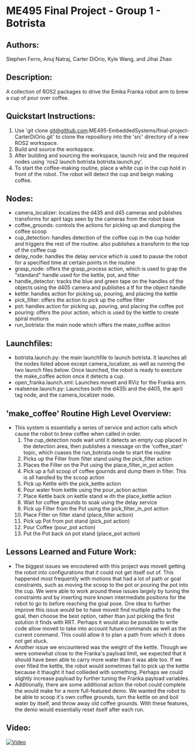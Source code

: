 # ME495 Final Project - Group 1 - Botrista

## Authors: 
Stephen Ferro, Anuj Natraj, Carter DiOrio, Kyle Wang, and Jihai Zhao

## Description: 
A collection of ROS2 packages to drive the Emika Franka robot arm to brew a cup of pour over coffee. 

## Quickstart Instructions:
1. Use 'git clone git@github.com:ME495-EmbeddedSystems/final-project-CarterDiOrio.git' to clone the repositiory into the 'src' directory of a new ROS2 workspace.
2. Build and source the workspace.
3. After building and sourcing the workspace, launch rviz and the required nodes using 'ros2 launch botrista botrista.launch.py'.
4. To start the coffee-making routine, place a white cup in the cup hold in front of the robot. The robot will detect the cup and beign making coffee.

## Nodes:
- camera_localizer: localizes the d435 and d45 cameras and publishes transforms for april tags seen by the cameras from the robot base
- coffee_grounds: controls the actions for picking up and dumping the coffee scoop
- cup_detection: handles detection of the coffee cup in the cup holder and triggers the rest of the routine. also publishes a transform to the top of the coffee cup
- delay_node: handles the delay service which is used to pause the robot for a specified time at certain points in the routine
- grasp_node: offers the grasp_process action, which is used to grap the "standard" handle used for the kettle, pot, and filter
- handle_detector: tracks the blue and green tape on the handles of the objects using the d405 camera and publishes a tf for the object handle
- kettle: handles action for picking up, pouring, and placing the kettle
- pick_filter: offers the action to pick up the coffee filter
- pot: handles action for picking up, pouring, and placing the coffee pot
- pouring: offers the pour action, which is used by the kettle to create spiral motions
- run_botrista: the main node which offers the make_coffee action

## Launchfiles:
- botrista.launch.py: the main launchfile to launch botrista. It launches all the nodes listed above except camera_localizer, as well as running the two launch files below. Once launched, the robot is ready to execture the make_coffee action once it detects a cup.
- open_franka.launch.xml: Launches moveit and RViz for the Franka arm.
- realsense.launch.py: Launches both the d435i and the d405, the april tag node, and the camera_localizer node.

## 'make_coffee' Routine High Level Overview:
- This system is essentially a series of service and action calls which cause the robot to brew coffee when called in order.
    1. The cup_detection node wait until it detects an empty cup placed in the detection area, then publishes a message on the 'coffee_start' topic, which cuases the run_botrista node to start the routine
    2. Picks up the Filter from filter stand using the pick_filter action
    3. Places the Filter on the Pot using the place_filter_in_pot action
    4. Pick up a full scoop of coffee gournds and dump them in filter. This is all handled by the scoop action
    5. Pick up Kettle with the pick_kettle action
    6. Pour water from kettle using the pour_action action
    7. Place Kettle back on kettle stand w ith the place_kettle action
    8. Wait for coffee grounds to soak using the delay service
    9. Pick up Filter from the Pot using the pick_filter_in_pot action
    10. Place Filter on filter stand (place_filter action)
    11. Pick up Pot from pot stand (pick_pot action)
    12. Pour Coffee (pour_pot action)
    13. Put the Pot back on pot stand (place_pot action)

## Lessons Learned and Future Work:
- The biggest issues we encoutered with this project was moveit getting the robot into configurations that it could not get itself out of. This happened most frequently with motions that had a lot of path or goal constraints, such as moving the scoop to the pot or pouring the pot into the cup. We were able to work around these issues largely by tuning the constraints and by inserting more known intermediate positions for the robot to go to before reaching the goal pose. One idea to further improve this issue would be to have moveit find multiple paths to the goal, then choose the best option, rather than just picking the first solution it finds with RRT. Perhaps it would also be possible to write code allow moveit to take into account future commands as well as the current command. This could allow it to plan a path from which it does not get stuck. 
- Another issue we encountered was the weight of the kettle. Though we were somewhat close to the Franka's payload limit, we expected that it should have been able to carry more water than it was able too. If we over filled the kettle, the robot would sometimes fail to pick up the kettle because it thaught it had collieded with something. Perhaps we could slightly increase payload by further tuning the Franka payload variables.
- Additionally, there are some additional action the robot could complete the would make for a more full-featured demo. We wanted the robot to be able to scoop it's own coffee grounds, turn the kettle on and boil water by itself, and throw away old coffee grounds. With these features, the demo would essentially reset itself after each run. 

## Video:
[![Video](https://img.youtube.com/vi/s52ro0K72f4/maxresdefault.jpg)](https://www.youtube.com/watch?v=s52ro0K72f4)
